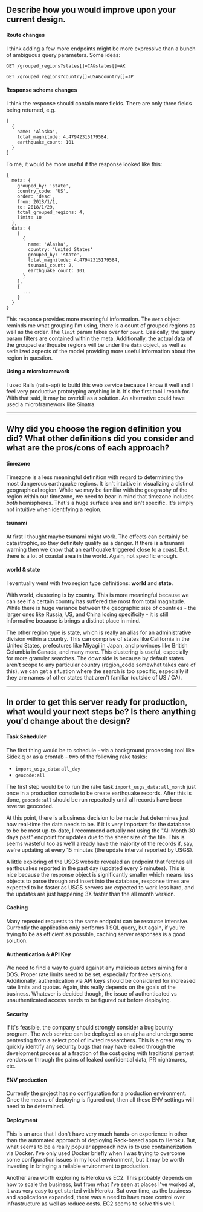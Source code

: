 ## Describe how you would improve upon your current design.

#### Route changes

I think adding a few more endpoints might be more expressive than a bunch of ambiguous query parameters. Some ideas:

```
GET /grouped_regions?states[]=CA&states[]=AK
```

```
GET /grouped_regions?country[]=USA&country[]=JP
```

#### Response schema changes

I think the response should contain more fields. There are only three fields being returned, e.g.

```
[
  {
    name: 'Alaska',
    total_magnitude: 4.47942315179584,
    earthquake_count: 101
  }
]
```

To me, it would be more useful if the response looked like this:

```
{
  meta: {
    grouped_by: 'state',
    country_code: 'US',
    order: 'desc',
    from: 2018/1/1,
    to: 2018/1/29,
    total_grouped_regions: 4,
    limit: 10
  },
  data: {
    [
      {
        name: 'Alaska',
        country: 'United States'
        grouped_by: 'state',
        total_magnitude: 4.47942315179584,
        tsunami_count: 2,
        earthquake_count: 101
      }
    ],
    {
      ...
    }
  }
}
```

This response provides more meaningful information. The `meta` object reminds me what grouping I'm using, there is a count of grouped regions as well as the order. The `limit` param takes over for `count`. Basically, the query param filters are contained within the meta. Additionally, the actual data of the grouped earthquake regions will be under the `data` object, as well as serialized aspects of the model providing more useful information about the region in question.

#### Using a microframework

I used Rails (rails-api) to build this web service because I know it well and I feel very productive prototyping anything in it. It's the first tool I reach for. With that said, it may be overkill as a solution. An alternative could have used a microframework like Sinatra.

---

## Why did you choose the region definition you did? What other definitions did you consider and what are the pros/cons of each approach?

#### timezone

Timezone is a less meaningful definition with regard to determining the most dangerous earthquake regions. It isn't intuitive in visualizing a distinct geographical region. While we may be familiar with the geography of the region within our timezone, we need to bear in mind that timezone includes _both_ hemispheres. That's a huge surface area and isn't specific. It's simply not intuitive when identifying a region.

#### tsunami

At first I thought maybe tsunami might work. The effects can certainly be catastrophic, so they definitely qualify as a danger. If there is a tsunami warning then we know that an earthquake triggered close to a coast. But, there is a lot of coastal area in the world. Again, not specific enough.


#### world & state
I eventually went with two region type definitions: __world__ and __state__.

With world, clustering is by country. This is more meaningful because we can see if a certain country has suffered the most from total magnitude. While there is huge variance between the geographic size of countries - the larger ones like Russia, US, and China losing specificity - it is still informative because is brings a distinct place in mind.

The other region type is state, which is really an alias for an administrative division within a country. This can comprise of states like California in the United States, prefectures like Miyagi in Japan, and provinces like British Columbia in Canada, and many more. This clustering is useful, especially for more granular searches. The downside is because by default states aren't scope to any particular country (region_code somewhat takes care of this), we can get a situation where the search is too specific, especially if they are names of other states that aren't familiar (outside of US / CA).

---

## In order to get this server ready for production, what would your next steps be? Is there anything you'd change about the design?

#### Task Scheduler

The first thing would be to schedule - via a background processing tool like Sidekiq or as a crontab -  two of the following rake tasks:
- `import_usgs_data:all_day`
- `geocode:all`

The first step would be to run the rake task `import_usgs_data:all_month` just once in a production console to be    create earthquake records. After this is done, `geocode:all` should be run repeatedly until all records have been reverse geocoded.

At this point, there is a business decision to be made that determines just how real-time the data needs to be. If it is very important for the database to be be most up-to-date, I recommend actually not using the "All Month 30 days past" endpoint for updates due to the sheer size of the file. This is seems wasteful too as we'll already have the majority of the records if, say, we're updating at every 15 minutes (the update interval reported by USGS).

A little exploring of the USGS website revealed an endpoint that fetches all earthquakes reported in the past day (updated every 5 minutes). This is nice because the response object is significantly smaller which means less objects to parse through and insert into the database, response times are expected to be faster as USGS servers are expected to work less hard, and the updates are just happening 3X faster than the all month version.

#### Caching

Many repeated requests to the same endpoint can be resource intensive. Currently the application only performs 1 SQL query, but again, if you're trying to be as efficient as possible, caching server responses is a good solution.

#### Authentication & API Key

We need to find a way to guard against any malicious actors aiming for a DOS. Proper rate limits need to be set, especially for free versions. Additionally, authentication via API keys should be considered for increased rate limits and quotas. Again, this really depends on the goals of the business. Whatever is decided though, the issue of authenticated vs unauthenticated access needs to be figured out before deploying.

#### Security

If it's feasible, the company should strongly consider a bug bounty program. The web service can be deployed as an alpha and undergo some pentesting from a select pool of invited researchers. This is a great way to quickly identify any security bugs that may have leaked through the development process at a fraction of the cost going with traditional pentest vendors or through the pains of leaked confidential data, PR nightmares, etc.

#### ENV production

Currently the project has no configuration for a production environment. Once the means of deploying is figured out, then all these ENV settings will need to be determined.

#### Deployment

This is an area that I don't have very much hands-on experience in other than the automated approach of deploying Rack-based apps to Heroku. But, what seems to be a really popular approach now is to use containerization via Docker. I've only used Docker briefly when I was trying to overcome some configuration issues in my local environment, but it may be worth investing in bringing a reliable environment to production.

Another area worth exploring is Heroku vs EC2. This probably depends on how to scale the business, but from what I've seen at places I've worked at, it was very easy to get started with Heroku. But over time, as the business and applications expanded, there was a need to have more control over infrastructure as well as reduce costs. EC2 seems to solve this well.
